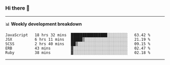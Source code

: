 ### Hi there 👋

-------

📊 **Weekly development breakdown**
<!--START_SECTION:waka-->
```text
JavaScript   18 hrs 32 mins  ████████████████░░░░░░░░░   63.42 % 
JSX          6 hrs 11 mins   █████▒░░░░░░░░░░░░░░░░░░░   21.19 % 
SCSS         2 hrs 40 mins   ██▒░░░░░░░░░░░░░░░░░░░░░░   09.15 % 
ERB          43 mins         ▓░░░░░░░░░░░░░░░░░░░░░░░░   02.47 % 
Ruby         38 mins         ▓░░░░░░░░░░░░░░░░░░░░░░░░   02.18 % 
```
<!--END_SECTION:waka-->
-------

<!--
**ashish-r/ashish-r** is a ✨ _special_ ✨ repository because its `README.md` (this file) appears on your GitHub profile.

Here are some ideas to get you started:

- 🔭 I’m currently working on ...
- 🌱 I’m currently learning ...
- 👯 I’m looking to collaborate on ...
- 🤔 I’m looking for help with ...
- 💬 Ask me about ...
- 📫 How to reach me: ...
- 😄 Pronouns: ...
- ⚡ Fun fact: ...
-->

